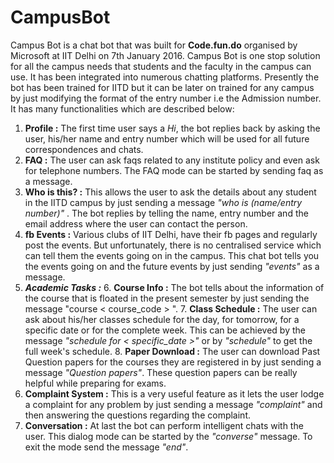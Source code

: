 
CampusBot
===================

Campus Bot is a chat bot that was built for **Code.fun.do** organised by Microsoft at IIT Delhi on 7th January 2016.
Campus Bot is one stop solution for all the campus needs that students and the faculty in the campus can use. 
It has been integrated into numerous chatting platforms.
Presently the bot has been trained for IITD but it can be later on trained for any campus by just modifying the format of the entry number i.e the Admission number. 
It has many functionalities which are described below:

 1. **Profile :** The first time user says a *Hi*, the bot replies back by asking the user, his/her name and entry number which will be used for all future correspondences and chats.
 2. **FAQ :** The user can ask faqs related to any institute policy and even ask for telephone numbers. The FAQ mode can be started by sending faq as a message.
 3. **Who is this? :** This allows the user to ask the details about any student in the IITD campus by just sending a message *"who is (name/entry number)"*  . The bot replies by telling the name, entry number and the email address where the user can contact the person.
 4. **fb Events :** Various clubs of IIT Delhi, have their fb pages and regularly post the events. But unfortunately, there is no centralised service which can tell them the events going on in the campus. This chat bot tells you the events going on and the future events by just sending *"events"* as a message.
 5. ***Academic Tasks :***
	6. **Course Info :** The bot tells about the information of the course that is floated in the present semester by just sending the message "course < course_code > ".
	7. **Class Schedule :** The user can ask about his/her classes schedule for the day, for tomorrow, for a specific date or for the complete week. This can be achieved by the message *"schedule for < specific_date >"* or by *"schedule"* to get the full week's schedule.
	8. **Paper Download :** The user can download Past Question papers for the courses they are registered in by just sending a message *"Question papers"*. These question papers can be really helpful while preparing for exams.
 6. **Complaint System :** This is a very useful feature as it lets the user lodge a complaint for any problem by just sending a message *"complaint"* and then answering the questions regarding the complaint.
 7. **Conversation :** At last the bot can perform intelligent chats with the user. This dialog mode can be started by the *"converse"* message. To exit the mode send the message *"end"*.


